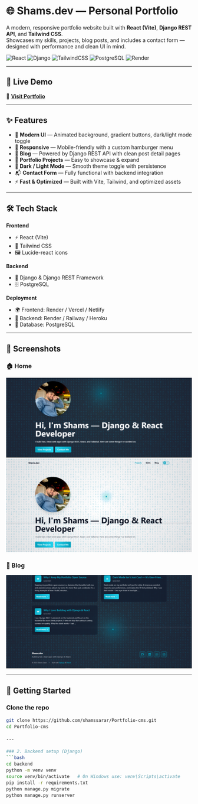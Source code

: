 # 🌐 Shams.dev — Personal Portfolio

A modern, responsive portfolio website built with **React (Vite)**, **Django REST API**, and **Tailwind CSS**.  
Showcases my skills, projects, blog posts, and includes a contact form — designed with performance and clean UI in mind.


![React](https://img.shields.io/badge/React-20232A?style=for-the-badge&logo=react&logoColor=61DAFB)
![Django](https://img.shields.io/badge/Django-092E20?style=for-the-badge&logo=django&logoColor=white)
![TailwindCSS](https://img.shields.io/badge/TailwindCSS-38B2AC?style=for-the-badge&logo=tailwind-css&logoColor=white)
![PostgreSQL](https://img.shields.io/badge/PostgreSQL-336791?style=for-the-badge&logo=postgresql&logoColor=white)
![Render](https://img.shields.io/badge/Deployed%20on-Render-46E3B7?style=for-the-badge&logo=render&logoColor=white)



---

## 🚀 Live Demo

🔗 [**Visit Portfolio**](https://portfolio-sd-i4mb.onrender.com)


---

## ✨ Features

- 🎨 **Modern UI** — Animated background, gradient buttons, dark/light mode toggle  
- 📱 **Responsive** — Mobile-friendly with a custom hamburger menu  
- 📝 **Blog** — Powered by Django REST API with clean post detail pages  
- 💼 **Portfolio Projects** — Easy to showcase & expand  
- 🌙 **Dark / Light Mode** — Smooth theme toggle with persistence  
- 📬 **Contact Form** — Fully functional with backend integration  
- ⚡ **Fast & Optimized** — Built with Vite, Tailwind, and optimized assets  

---

## 🛠 Tech Stack

**Frontend**
- ⚡ React (Vite)  
- 🎨 Tailwind CSS  
- 🖼 Lucide-react icons  

**Backend**
- 🐍 Django & Django REST Framework  
- 🗄 PostgreSQL  

**Deployment**
- 🌍 Frontend: Render / Vercel / Netlify  
- 🔧 Backend: Render / Railway / Heroku  
- 💾 Database: PostgreSQL  

---

## 📸 Screenshots  

### 🏠 Home
![Home Screenshot](screenshots/home.png)
![Home Screenshot](screenshots/home_light.png)

### 📖 Blog
![Blog Screenshot](docs/blog.png)

---

## 🏁 Getting Started

### Clone the repo
```bash
git clone https://github.com/shamssarar/Portfolio-cms.git
cd Portfolio-cms

---

### 2. Backend setup (Django)
```bash
cd backend
python -m venv venv
source venv/bin/activate   # On Windows use: venv\Scripts\activate
pip install -r requirements.txt
python manage.py migrate
python manage.py runserver

